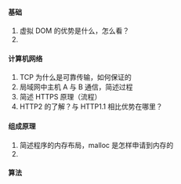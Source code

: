 #### 基础

1. 虚拟 DOM 的优势是什么，怎么看？
2. 



#### 计算机网络

1. TCP 为什么是可靠传输，如何保证的
2. 局域网中主机 A 与 B 通信，简述过程
3. 简述 HTTPS 原理（流程）
4. HTTP2 的了解？与 HTTP1.1 相比优势在哪里？

#### 组成原理

1. 简述程序的内存布局，malloc 是怎样申请到内存的
2. 



#### 算法

